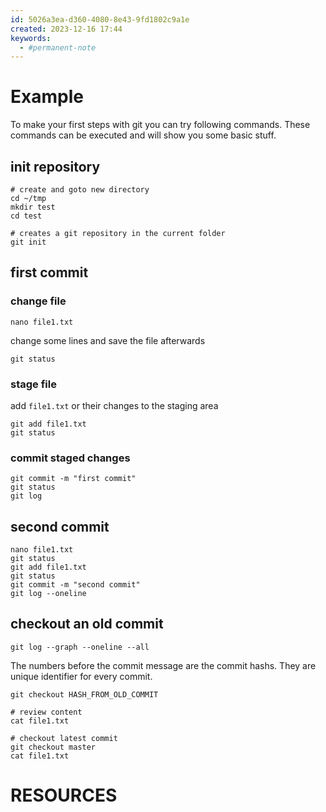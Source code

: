 ```yaml
---
id: 5026a3ea-d360-4080-8e43-9fd1802c9a1e
created: 2023-12-16 17:44
keywords: 
  - #permanent-note
---
```



Example
======================================================================

To make your first steps with git you can try following commands. 
These commands can be executed and will show you some basic stuff.  


init repository
------------------------------------------------------------

    # create and goto new directory
    cd ~/tmp
    mkdir test
    cd test

    # creates a git repository in the current folder
    git init


first commit
------------------------------------------------------------

### change file
    nano file1.txt

change some lines and save the file afterwards

    git status


### stage file 
add `file1.txt` or their changes to the staging area  

    git add file1.txt
    git status 


### commit staged changes
    git commit -m "first commit"
    git status 
    git log


second commit
------------------------------------------------------------

    nano file1.txt
    git status
    git add file1.txt
    git status
    git commit -m "second commit"
    git log --oneline


checkout an old commit 
------------------------------------------------------------

    git log --graph --oneline --all

The numbers before the commit message are the commit hashs. 
They are unique identifier for every commit. 

    git checkout HASH_FROM_OLD_COMMIT

    # review content
    cat file1.txt

    # checkout latest commit
    git checkout master
    cat file1.txt




RESOURCES
======================================================================
